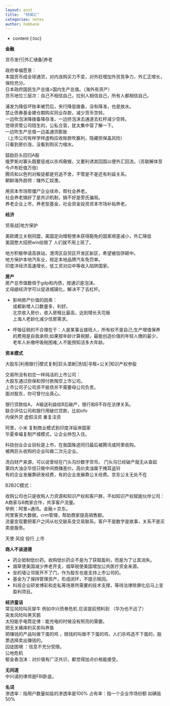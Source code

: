 ```yaml
---
layout: post
title:  "财闻汇"
categories: notes
author: hebbank
---
```


* content
{:toc}

**金融**  

货币发行|外汇储备|养老  

政府幸福愿景：  
本国货币成全球通货，对内涨购买力不变，对外贬增加外贸竞争力，外汇正增长，保险充分。  
日本政府国民生产总值>国内生产总值。（海外有资产）    
货币地位三层次：自己不相信自己，拉别人相信自己，所有人都相信自己。  




浦发为降低坏账率被罚后，央行降低拨备，没有降准，也是放水。  
禁止债券基金建仓期购买同业存款，减少货币空转。  
一边吹泡沫降拨备降存准，一边挤泡沫去通道去杠杆减少空转。  
觉得资管公司陌生的，公私合营，犹太集中营了解一下。  
一边吹生产总值一边盖通货膨胀  
（上市公司有样学样虚构应收账款吹赢利，隐藏担保盖风险）  
只看到房价涨，没看到购买力缩水。  

鼓励巨头回归A股  
俄罗斯对寡头既要惩戒以杀鸡儆猴，又要利诱其回国以便外汇回流。（苏联解体至今卢布贬值万倍）   
腾讯和以色列对叛徒都是穷追不舍，不管是不是还有利益关系。   
朝鲜海外厨师：赚外汇奴隶。  

用资本市场帮僵尸企业续命，帮社会养老。  
社会养老搞好了是共识机制，搞不好是旁氏骗局。  
养老企业上市，养老型基金，社会资金投资资本市场补贴养老。  

**经济**    

贸易战|地方保护

美欧建立关税同盟，美国定向增税使未获得豁免的国家顺差减小，外汇降低  
美国憋大招把win给限了 人们就不用上班了。

地方积极申请高铁站，港湾区自贸区开发区新区，希望被馅饼砸中。  
地方保护本地汽车业，规定本地品牌汽车免罚单。   
印度洋经济高速增长，低工资对应中等收入陷阱国家。  

**房产**   
房产总市值数倍于gdp和内债，按通识是泡沫。    
丈母娘经济学可以促进城镇化，解决不了去杠杆。  

  - 影响房产价值的因素：  
成都新增人口数量多，利好。  
北京收入房价，收入房租比最高，达到增长天花板  
上海人老龄化减少住房需求。    

  - 呼吸征税的不合理在于：人是某事业接班人，所有权不是自己;生产增值保养的费用是自我承担;如果按年龄计算税额，最能创造价值的年轻人缴的最少，老年人补缴呼吸税困难;人不能预知活多大年龄。   

**资本模式**   

大股东|利用银行|模式复制|巨头垄断|洗钱|寻租+公关|知识产权参股  

交易所没有初恋一样纯洁的上市公司：  
大股东通过担保和预付款掏空上市公司。   
上市公司子公司资不抵债并不需要母公司负责。  
面对股东，你可曾付出真心。  

银行贷款给A， A输送利益给B后破产，银行和B不存在法律关系。  
联合评估公司和银行用破烂贷款，比如ofo   
内保外贷 虚假注资 重复注资   

阿里，小米 复制商业模式到印度洋延岸国家   
华夏幸福复制产城模式，让企业拎包入住。  

科技创业企业目标是上市，在我国殊途同归最后被腾讯或阿里收购。  
被两巨头收购的企业叫做二次元企业。  

洗白财产来源，可以说曾经在门头沟炒数字货币。 门头沟已经破产就无从查起   
第四大油企华信只做中间商赚差价。高价卖油属于掩耳盗铃  
有的企业发展靠研发经费，有的企业发展靠公关经费。京东公关无处不在  

B2B2C模式：  

收购公司也只是收购人力资源和知识产权和客户群，不如知识产权赋能伙伴公司：  
A商家与B商家合作，共享客户流量。  
举例：阿里+通讯。金融＋京东。  
阿里客资大数据，crm管理，帮助商家提高销售额。  
流量变现要把客户之间从社交联系变交易联系。客户不是数字是故事，关系不是买卖是服务。  

天使 风投 投行 上市

**商人不谈道德**   
- 药企抵制低价药。收购低价药企不是为了获取盈利，而是为了让其消失。  
- 烟草使美国减少养老开支，烟草税使美国增加公共医疗资金来源。  
- 垒的墙让邻居开不了门，作为股东也是支持上市公司的。  
- 基金为了保持管理资产，形成闭环，不提示赎回。  
- 科技企业研发博彩和走私等场景所需要的技术支撑，等待法律除罪化后马上变盈利项目。  


**经济童话**   
常见风险叫灰犀牛  例如中兴债券危机 应该提前预料到  （华为也不远了）   
突发风险叫黑天鹅   
太阳能手电筒定律：能充电的时候没有照亮的需要。  
把无关痛痒的买卖叫养鱼  
把赚钱的产品叫做下蛋的鸡 ，赔钱的叫做不下蛋的鸡，人们杀鸡选不下蛋的，股票选择卖出赚钱的。  
囚徒困境 ：信息不充分受限。     
公地危机    
郁金香泡沫：对价值有广泛共识，都觉得加点价格能接受。  

**无间道**  
中兴请的律师是FBI卧底。  

**名词**   
渗透率：指用户数量如盐的渗透率是100%
占有率：指一个企业市场份额 如碘盐50%
